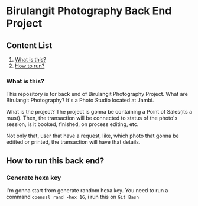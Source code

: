 # Birulangit Photography Back End Project

## Content List

1. [What is this?](#what-is-this)
1. [How to run?](#how-to-run-this-back-end)

### What is this?

This repository is for back end of Birulangit Photography Project. What are Birulangit Photography? It's a Photo Studio located at Jambi.

What is the project? The project is gonna be containing a Point of Sales(its a must). Then, the transaction will be connected to status of the photo's session, is it booked, finished, on process editing, etc.

Not only that, user that have a request, like, which photo that gonna be editted or printed, the transaction will have that details.

## How to run this back end?

### Generate hexa key

I'm gonna start from generate random hexa key.
You need to run a command `openssl rand -hex 16`, i run this on `Git Bash`
